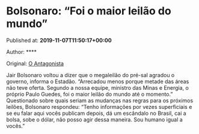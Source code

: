 
# Bolsonaro: “Foi o maior leilão do mundo”

Published at: **2019-11-07T11:50:17+00:00**

Author: ****

Original: [O Antagonista](https://www.oantagonista.com/brasil/bolsonaro-foi-o-maior-leilao-do-mundo/)

Jair Bolsonaro voltou a dizer que o megaleilão do pré-sal agradou o governo, informa o Estadão.
“Arrecadou menos porque metade das áreas não teve oferta. Segundo a nossa equipe, ministro das Minas e Energia, o próprio Paulo Guedes, foi o maior leilão do mundo até o momento.”
Questionado sobre quais seriam as mudanças nas regras para os próximos leilões, Bolsonaro respondeu:
“Tenho informações por vezes superficiais e se eu falar aqui vocês publicam depois, dá um escândalo no Brasil, cai a bolsa, sobe o dólar, não posso agir dessa maneira. Sou humano igual a vocês.”
